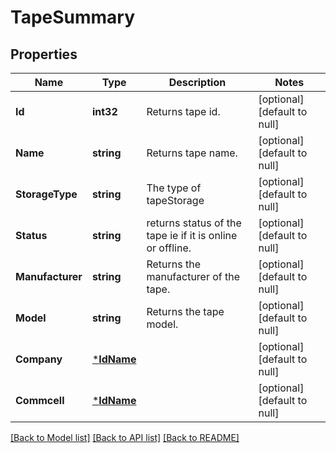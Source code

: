 # TapeSummary

## Properties
Name | Type | Description | Notes
------------ | ------------- | ------------- | -------------
**Id** | **int32** | Returns tape id. | [optional] [default to null]
**Name** | **string** | Returns tape name. | [optional] [default to null]
**StorageType** | **string** | The type of tapeStorage | [optional] [default to null]
**Status** | **string** | returns status of the tape ie if it is online or offline. | [optional] [default to null]
**Manufacturer** | **string** | Returns the manufacturer of the tape. | [optional] [default to null]
**Model** | **string** | Returns the tape model. | [optional] [default to null]
**Company** | [***IdName**](IdName.md) |  | [optional] [default to null]
**Commcell** | [***IdName**](IdName.md) |  | [optional] [default to null]

[[Back to Model list]](../README.md#documentation-for-models) [[Back to API list]](../README.md#documentation-for-api-endpoints) [[Back to README]](../README.md)

